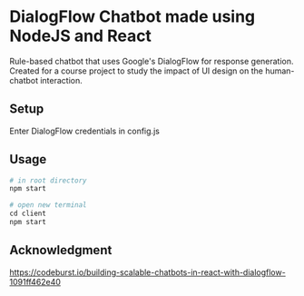 # DialogFlow Chatbot made using NodeJS and React

Rule-based chatbot that uses Google's DialogFlow for response generation. Created for a course project to study the impact of UI design on the human-chatbot interaction.

## Setup
Enter DialogFlow credentials in config.js

## Usage

```python
# in root directory
npm start

# open new terminal
cd client
npm start
```

## Acknowledgment
https://codeburst.io/building-scalable-chatbots-in-react-with-dialogflow-1091ff462e40
